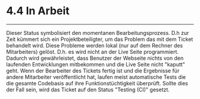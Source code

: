 # 4.4 In Arbeit

---

Dieser Status symbolisiert den momentanen Bearbeitungsprozess. D.h zur Zeit kümmert sich ein Projektbeteiligter, um das Problem das mit dem Ticket behandelt wird. Diese Probleme werden lokal \(nur auf dem Rechner des Mitarbeiters\) gelöst. D.h. es wird nicht an der Live Seite programmiert. Dadurch wird gewährleistet, dass Benutzer der Webseite nichts von den laufenden Entwicklungen mitbekommen und die Live Seite nicht "kaputt" geht. Wenn der Bearbeiter des Tickets fertig ist und die Ergebnisse für andere Mitarbeiter veröffentlicht hat, laufen meist automatische Tests die die gesamte Codebasis auf ihre Funktionstüchtigkeit überprüft. Sollte dies der Fall sein, wird das Ticket auf den Status "Testing \(CI\)" gesetzt.

